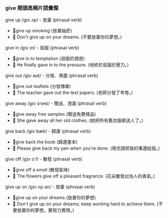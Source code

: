 ### give 開頭高頻片語彙整

give up /ɡɪv ʌp/ - 放棄 (phrasal verb)
 - 📌give up smoking (放棄抽菸)
 - 📝 Don't give up on your dreams. (不要放棄你的夢想。)

give in /ɡɪv ɪn/ - 屈服 (phrasal verb)
 - 📌give in to temptation (屈服於誘惑)
 - 📝 He finally gave in to the pressure. (他終於屈服於壓力。)

give out /ɡɪv aʊt/ - 分發、用盡 (phrasal verb)
 - 📌give out leaflets (分發傳單)
 - 📝 The teacher gave out the test papers. (老師分發了考卷。)

give away /ɡɪv əˈweɪ/ - 贈送、洩漏 (phrasal verb)
 - 📌give away free samples (贈送免費樣品)
 - 📝 She gave away all her old clothes. (她把所有舊衣服都送人了。)

give back /ɡɪv bæk/ - 歸還 (phrasal verb)
 - 📌give back the book (歸還書本)
 - 📝 Please give back my pen when you're done. (用完請把我的筆還給我。)

give off /ɡɪv ɔːf/ - 散發 (phrasal verb)
 - 📌give off a smell (散發氣味)
 - 📝 The flowers give off a pleasant fragrance. (花朵散發出怡人的香氣。)

give up on /ɡɪv ʌp ɑn/ - 放棄 (phrasal verb)
 - 📌give up on your dreams (放棄你的夢想)
 - 📝 Don't give up on your dreams; keep working hard to achieve them. (不要放棄你的夢想，要努力實現。)
